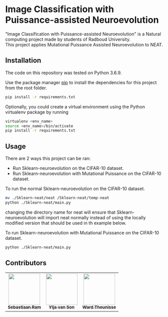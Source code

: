 # Image Classification with Puissance-assisted Neuroevolution

"Image Classification with Puissance-assisted Neuroevolution" is a Natural computing project made by students of Radboud University.  
This project applies Mutational Puissance Assisted Neuroevolution to NEAT. 


## Installation
The code on this repository was tested on Python 3.6.9.

Use the package manager [pip](https://pip.pypa.io/en/stable/) to install the dependencies for this project from the root folder.

```bash
pip install -r requirements.txt
```

Optionally, you could create a virtual environment using the Python virtualenv package by running
```bash
virtualenv <env_name>
source <env_name>/bin/activate
pip install -r requirements.txt
```

## Usage

There are 2 ways this project can be ran:
* Run Sklearn-neuroevolution on the CIFAR-10 dataset.
* Run Sklearn-neuroevolution with Mutational Puissance on the CIFAR-10 dataset.

To run the normal Sklearn-neuroevolution on the CIFAR-10 dataset.
```bash
mv ./Sklearn-neat/neat /Sklearn-neat/temp-neat
python ./Sklearn-neat/main.py
```
changing the directory name for neat will ensure that Sklearn-neuroevolution will import neat normally instead of using the locally modified version that should be used in th example below.

To run Sklearn-neuroevolution with Mutational Puissance on the CIFAR-10 dataset.

```bash
python ./Sklearn-neat/main.py
```

## Contributors
<table>
  <tr>
    <td align="center"><a href="https://github.com/PeaceDucko"><img src="https://avatars.githubusercontent.com/u/36194484?v=4?s=100" width="100px;" alt=""/><br /><sub><b>Sebastiaan Ram</b>
    </td>
    <td align="center"><a href="https://github.com/Ylja07"><img src="https://avatars.githubusercontent.com/u/27802933?v=4?s=100" width="100px;" alt=""/><br /><sub><b>Ylja van Son</b>
    </td>
    <td align="center"><a href="https://github.com/W-M-T"><img src="https://avatars.githubusercontent.com/u/12382856?v=4?s=100" width="100px;" alt=""/><br /><sub><b>Ward Theunisse</b>
    </td>
  </tr>
</table>
